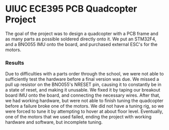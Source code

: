 # UIUC ECE395 PCB Quadcopter Project
The goal of the project was to design a quadcopter with a PCB frame and as many
parts as possible soldered directly onto it. We put an STM32F4, and a BNO055 
IMU onto the board, and purchased external ESC's for the motors.


### Results
Due to difficulties with a parts order through the school, we were not able to 
sufficiently test the hardware before a final version was due. We missed a pull
up resistor on the BNO055's NRESET pin, causing it to constantly be in a state 
of reset, and making it unusable. We fixed it by taping our breakout board IMU 
onto the board, and connecting the necessary wires. After that, we had working 
hardware, but were not able to finish tuning the quadcopter before a failure 
broke one of the motors. We did not have a tuning rig, so we were forced to tune
it by attempting to hover at about floor level. Eventually, one of the motors 
that we used failed, ending the project with working hardware and software, but
incomplete tuning.
